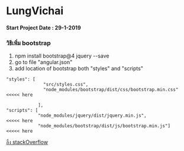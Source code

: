 # LungVichai 
#### Start Project Date : 29-1-2019

### วิธีเพิ่ม bootstrap 
1. npm install bootstrap@4 jquery --save
2. go to file "angular.json"
3. add location of bootstrap both "styles" and "scripts"
```
"styles": [
              "src/styles.css",
              "node_modules/bootstrap/dist/css/bootstrap.min.css" <<<<< here

            ],
"scripts": [
            "node_modules/jquery/dist/jquery.min.js",             <<<<< here
            "node_modules/bootstrap/dist/js/bootstrap.min.js"]    <<<<< here
```
[ลิ้ง stackOverflow](https://stackoverflow.com/questions/50290197/how-to-add-bootstrap-in-angular-6-project "link")
